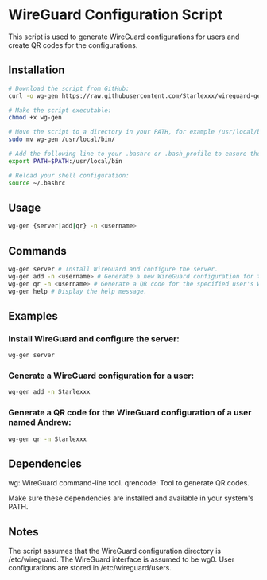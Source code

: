 # WireGuard Configuration Script

This script is used to generate WireGuard configurations for users and create QR codes for the configurations.

## Installation

```sh
# Download the script from GitHub:  
curl -o wg-gen https://raw.githubusercontent.com/Starlexxx/wireguard-generator/main/wg-gen.sh

# Make the script executable:  
chmod +x wg-gen

# Move the script to a directory in your PATH, for example /usr/local/bin:  
sudo mv wg-gen /usr/local/bin/

# Add the following line to your .bashrc or .bash_profile to ensure the script is in your PATH:  
export PATH=$PATH:/usr/local/bin

# Reload your shell configuration:  
source ~/.bashrc
```

## Usage

```sh
wg-gen {server|add|qr} -n <username>
```

## Commands

```sh
wg-gen server # Install WireGuard and configure the server.
wg-gen add -n <username> # Generate a new WireGuard configuration for the specified user.
wg-gen qr -n <username> # Generate a QR code for the specified user's WireGuard configuration.
wg-gen help # Display the help message.
```

## Examples

### Install WireGuard and configure the server:

```sh
wg-gen server
```

### Generate a WireGuard configuration for a user:

```sh
wg-gen add -n Starlexxx
```

### Generate a QR code for the WireGuard configuration of a user named Andrew:

```sh
wg-gen qr -n Starlexxx
```

## Dependencies

wg: WireGuard command-line tool.
qrencode: Tool to generate QR codes.

Make sure these dependencies are installed and available in your system's PATH.

## Notes

The script assumes that the WireGuard configuration directory is /etc/wireguard.
The WireGuard interface is assumed to be wg0.
User configurations are stored in /etc/wireguard/users.